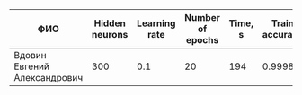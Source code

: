 | ФИО | Hidden neurons| Learning rate | Number of epochs | Time, s |Train accuracy | Test accuracy |
|-|-|-|-|-|-|-|
| Вдовин Евгений Александрович | 300 | 0.1 | 20 | 194 | 0.99985 | 0.9821 |
